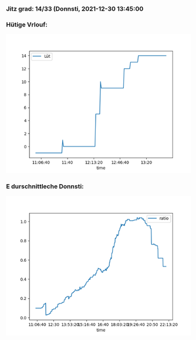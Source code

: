 ### Jitz grad: 14/33 (Donnsti, 2021-12-30 13:45:00

### Hütige Vrlouf:
![Graph](Today.png)

### E durschnittleche Donnsti:
![Graph](Donnsti.png)
